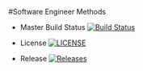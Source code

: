 #Software Engineer Methods

 - Master Build Status [![Build Status](https://travis-ci.com/veskozanev/sem.svg?branch=main)](https://travis-ci.com/veskozanev/sem)
 
 - License [![LICENSE](https://img.shields.io/github/license/<veskozanev>/sem.svg?style=flat-square)](https://github.com/<veskozanev>/sem/blob/master/LICENSE)
 
 - Release [![Releases](https://img.shields.io/github/release/veskozanev/sem/all.svg?style=flat-square)](https://github.com/veskozanev/sem/releases)